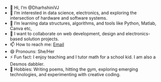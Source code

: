 - 👋 Hi, I’m @DharhshiniVJ  
- 👀 I’m interested in data science, electronics, and exploring the intersection of hardware and software systems.  
- 🌱 I’m learning data structures, algorithms, and tools like Python, Matlab, Canva etc,
- 💞️ I want to collaborate on web development, design and electronics-based solution projects.  
- 📫 How to reach me: [Email](dharhshinivj30@gmail.com) 
- 😄 Pronouns: She/Her  
- ⚡ Fun fact: I enjoy teaching and I tutor math for a school kid. I am also a Desmos dabbler.
- 🚀 Hobbies: Writing poems, hitting the gym, exploring emerging technologies, and experimenting with creative coding.  
